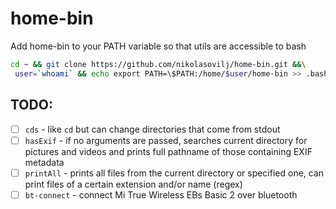 # home-bin

Add home-bin to your PATH variable so that utils are accessible to bash

```sh
cd ~ && git clone https://github.com/nikolasovilj/home-bin.git &&\
 user=`whoami` && echo export PATH=\$PATH:/home/$user/home-bin >> .bashrc
```
## TODO:

- [ ] ```cds``` - like ```cd``` but can change directories that come from stdout
- [ ] ```hasExif``` - if no arguments are passed, searches current directory for pictures and videos and prints full pathname of those containing EXIF metadata
- [ ] ```printAll``` - prints all files from the current directory or specified one, can print files of a certain extension and/or name (regex)
- [ ] ```bt-connect``` - connect Mi True Wireless EBs Basic 2 over bluetooth
